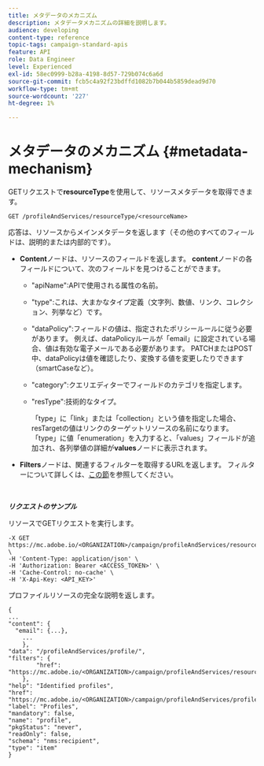 ```yaml
---
title: メタデータのメカニズム
description: メタデータメカニズムの詳細を説明します。
audience: developing
content-type: reference
topic-tags: campaign-standard-apis
feature: API
role: Data Engineer
level: Experienced
exl-id: 58ec0999-b28a-4198-8d57-729b074c6a6d
source-git-commit: fcb5c4a92f23bdffd1082b7b044b5859dead9d70
workflow-type: tm+mt
source-wordcount: '227'
ht-degree: 1%

---
```


# メタデータのメカニズム {#metadata-mechanism}

GETリクエストで&#x200B;**resourceType**&#x200B;を使用して、リソースメタデータを取得できます。

`GET /profileAndServices/resourceType/<resourceName>`

応答は、リソースからメインメタデータを返します（その他のすべてのフィールドは、説明的または内部的です）。

* **Content**&#x200B;ノードは、リソースのフィールドを返します。 **content**&#x200B;ノードの各フィールドについて、次のフィールドを見つけることができます。

   * &quot;apiName&quot;:APIで使用される属性の名前。
   * &quot;type&quot;:これは、大まかなタイプ定義（文字列、数値、リンク、コレクション、列挙など）です。
   * &quot;dataPolicy&quot;:フィールドの値は、指定されたポリシールールに従う必要があります。 例えば、dataPolicyルールが「email」に設定されている場合、値は有効な電子メールである必要があります。 PATCHまたはPOST中、dataPolicyは値を確認したり、変換する値を変更したりできます（smartCaseなど）。
   * &quot;category&quot;:クエリエディターでフィールドのカテゴリを指定します。
   * &quot;resType&quot;:技術的なタイプ。

      「type」に「link」または「collection」という値を指定した場合、resTargetの値はリンクのターゲットリソースの名前になります。
「type」に値「enumeration」を入力すると、「values」フィールドが追加され、各列挙値の詳細が**values**&#x200B;ノードに表示されます。

* **Filters**&#x200B;ノードは、関連するフィルターを取得するURLを返します。 フィルターについて詳しくは、[この節](../../api/using/filtering.md)を参照してください。

<!-- créer une section au même niveau sur les liens -->
<!-- dans l'exemple: birthdate, email +  mettre 2 liens : un de type 1-1 , 1-N
si on prend l'exemple de l'org unit, on aura un bon exemple lien -->
<!-- plus reparler du node Data -->

<br/>

***リクエストのサンプル***

リソースでGETリクエストを実行します。

```
-X GET https://mc.adobe.io/<ORGANIZATION>/campaign/profileAndServices/resourceType/profile \
-H 'Content-Type: application/json' \
-H 'Authorization: Bearer <ACCESS_TOKEN>' \
-H 'Cache-Control: no-cache' \
-H 'X-Api-Key: <API_KEY>'
```

プロファイルリソースの完全な説明を返します。

```
{
...
"content": {
  "email": {...},
    ...
    },
"data": "/profileAndServices/profile/",
"filters": {
        "href": "https://mc.adobe.io/<ORGANIZATION>/campaign/profileAndServices/resourceType/<PKEY>"
    },
"help": "Identified profiles",
"href": "https://mc.adobe.io/<ORGANIZATION>/campaign/profileAndServices/profile/metadata",
"label": "Profiles",
"mandatory": false,
"name": "profile",
"pkgStatus": "never",
"readOnly": false,
"schema": "nms:recipient",
"type": "item"
}
```
